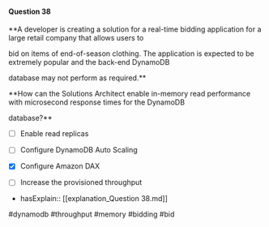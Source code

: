 #### Question  38


**A developer is creating a solution for a real-time bidding application for a large retail company that allows users to

bid on items of end-of-season clothing. The application is expected to be extremely popular and the back-end DynamoDB

database may not perform as required.**


**How can the Solutions Architect enable in-memory read performance with microsecond response times for the DynamoDB

database?**


- [ ] Enable read replicas


- [ ] Configure DynamoDB Auto Scaling


- [x] Configure Amazon DAX


- [ ] Increase the provisioned throughput



- hasExplain:: [[explanation_Question  38.md]]

#dynamodb #throughput #memory #bidding #bid 
